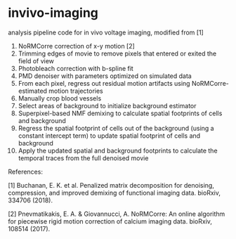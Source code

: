# invivo-imaging

analysis pipeline code for in vivo voltage imaging, modified from [1]

1.	NoRMCorre correction of x-y motion [2]
2.	Trimming edges of movie to remove pixels that entered or exited the field of view
3.	Photobleach correction with b-spline fit
4.	PMD denoiser with parameters optimized on simulated data
5.	From each pixel, regress out residual motion artifacts using NoRMCorre-estimated motion trajectories   
6.	Manually crop blood vessels
7.	Select areas of background to initialize background estimator
8.	Superpixel-based NMF demixing to calculate spatial footprints of cells and background
9.	Regress the spatial footprint of cells out of the background (using a constant intercept term) to update spatial footprint of cells and background
10.	Apply the updated spatial and background footprints to calculate the temporal traces from the full denoised movie

References:

[1] Buchanan, E. K. et al. Penalized matrix decomposition for denoising, compression, and improved demixing of functional imaging data. bioRxiv, 334706 (2018). 

[2] Pnevmatikakis, E. A. & Giovannucci, A. NoRMCorre: An online algorithm for piecewise rigid motion correction of calcium imaging data. bioRxiv, 108514 (2017). 

